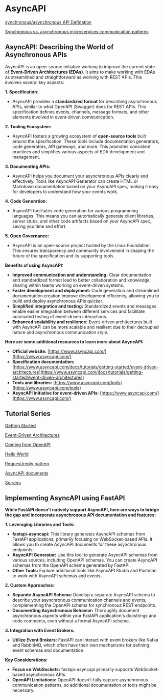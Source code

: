 # AsyncAPI

[synchronous/asynchronous API Defination](https://www.techtarget.com/whatis/definition/synchronous-asynchronous-API)

[Synchronous vs. asynchronous microservices communication patterns](https://www.theserverside.com/answer/Synchronous-vs-asynchronous-microservices-communication-patterns)

## AsyncAPI: Describing the World of Asynchronous APIs

AsyncAPI is an open-source initiative working to improve the current state of **Event-Driven Architectures (EDAs)**. It aims to make working with EDAs as streamlined and straightforward as working with REST APIs. This involves several key aspects:

**1. Specification:**

- AsyncAPI provides a **standardized format** for describing asynchronous APIs, similar to what OpenAPI (Swagger) does for REST APIs. This specification defines events, channels, message formats, and other elements involved in event-driven communication.

**2. Tooling Ecosystem:**

- AsyncAPI fosters a growing ecosystem of **open-source tools** built around the specification. These tools include documentation generators, code generators, API gateways, and more. This promotes consistent practices and simplifies various aspects of EDA development and management.

**3. Documenting APIs:**

- AsyncAPI helps you document your asynchronous APIs clearly and effectively. Tools like AsyncAPI Generator can create HTML or Markdown documentation based on your AsyncAPI spec, making it easy for developers to understand how your events work.

**4. Code Generation:**

- AsyncAPI facilitates code generation for various programming languages. This means you can automatically generate client libraries, server stubs, and other code artifacts based on your AsyncAPI spec, saving you time and effort.

**5. Open Governance:**

- AsyncAPI is an open-source project hosted by the Linux Foundation. This ensures transparency and community involvement in shaping the future of the specification and its supporting tools.

**Benefits of using AsyncAPI:**

* **Improved communication and understanding:** Clear documentation and standardized format lead to better collaboration and knowledge sharing within teams working on event-driven systems.
* **Faster development and deployment:** Code generation and streamlined documentation creation improve development efficiency, allowing you to build and deploy asynchronous APIs quicker.
* **Simplified integration and testing:** Standardized events and messages enable easier integration between different services and facilitate automated testing of event-driven interactions.
* **Enhanced scalability and resilience:** Event-driven architectures built with AsyncAPI can be more scalable and resilient due to their decoupled nature and asynchronous communication style.

**Here are some additional resources to learn more about AsyncAPI:**

* **Official website:** [https://www.asyncapi.com/](https://www.asyncapi.com/)
* **Specification documentation:** [https://www.asyncapi.com/docs/tutorials/getting-started/event-driven-architectures](https://www.asyncapi.com/docs/tutorials/getting-started/event-driven-architectures)
* **Tools and libraries:** [https://www.asyncapi.com/tools](https://www.asyncapi.com/tools)
* **AsyncAPI Initiative for event-driven APIs:** [https://www.asyncapi.com/](https://www.asyncapi.com/)


## Tutorial Series

[Getting Started](https://www.asyncapi.com/docs/tutorials/getting-started)

[Event-Driven Architectures](https://www.asyncapi.com/docs/tutorials/getting-started/event-driven-architectures)

[Coming from OpenAPI](https://www.asyncapi.com/docs/tutorials/getting-started/coming-from-openapi)

[Hello World](https://www.asyncapi.com/docs/tutorials/getting-started/hello-world)

[Request/reply pattern](https://www.asyncapi.com/docs/tutorials/getting-started/request-reply)

[AsyncAPI documents](https://www.asyncapi.com/docs/tutorials/getting-started/asyncapi-documents)

[Servers](https://www.asyncapi.com/docs/tutorials/getting-started/servers)


## Implementing AsyncAPI using FastAPI

 **While FastAPI doesn't natively support AsyncAPI, here are ways to bridge the gap and incorporate asynchronous API documentation and features:**

**1. Leveraging Libraries and Tools:**

- **fastapi-asyncapi:** This library generates AsyncAPI schemas from FastAPI applications, primarily focusing on WebSocket-based APIs. It allows you to create AsyncAPI documents for these asynchronous endpoints.
- **AsyncAPI Generator:** Use this tool to generate AsyncAPI schemas from various sources, including OpenAPI schemas. You can create AsyncAPI schemas from the OpenAPI schema generated by FastAPI.
- **Other Tools:** Explore additional tools like AsyncAPI Studio and Postman to work with AsyncAPI schemas and events.

**2. Custom Approaches:**

- **Separate AsyncAPI Schema:** Develop a separate AsyncAPI schema to describe your asynchronous communication channels and events, complementing the OpenAPI schema for synchronous REST endpoints.
- **Documenting Asynchronous Behavior:** Thoroughly document asynchronous aspects within your FastAPI application's docstrings and code comments, even without a formal AsyncAPI schema.

**3. Integration with Event Brokers:**

- **Utilize Event Brokers:** FastAPI can interact with event brokers like Kafka and RabbitMQ, which often have their own mechanisms for defining event schemas and documentation.

**Key Considerations:**

- **Focus on WebSockets:** fastapi-asyncapi primarily supports WebSocket-based asynchronous APIs.
- **OpenAPI Limitations:** OpenAPI doesn't fully capture asynchronous communication patterns, so additional documentation or tools might be necessary.






